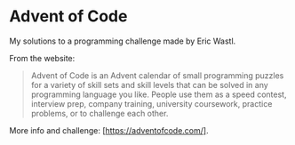 # Advent of Code

My solutions to a programming challenge made by Eric Wastl.

From the website:
>Advent of Code is an Advent calendar of small programming puzzles for a variety of skill sets and skill levels that can be solved in any programming language you like. People use them as a speed contest, interview prep, company training, university coursework, practice problems, or to challenge each other.

More info and challenge: [https://adventofcode.com/].